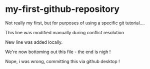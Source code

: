 # my-first-github-repository
Not really my first, but for purposes of using a specific git tutorial....

This line was modified manually during conflict resolution

New line was added locally.

We're now bottoming out this file - the end is nigh !

Nope, i was wrong, committing this via github desktop !